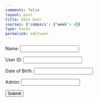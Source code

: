 ```yaml
---
comments: false
layout: post
title: Edit User
courses: {'compsci': {'week': 4}}
type: hacks
permalink: edituser
---
```


<div class="container">
    <form id="username" action="javascript:login_user()">
        <p><label>
            Name:
            <input class="userInput" type="text" id="name" required>
        </label></p>
        <p><label>
            User ID:
            <input class="userInput" type="text" name="uid" id="uid" required>
        </label></p>
        <p><label>
            Date of Birth:
            <input class="userInput" type="text" id="dob" required>
        </label></p>
         <p><label>
            Admin:
            <input class="userInput" type="text" id="admin" required>
        </label></p>
        <p>
            <button onclick="login_user()">Submit</button>
        </p>
    </form>
</div>


<!-- 
Below JavaScript code is designed to handle user authentication in a web application. It's written to work with a backend server that uses JWT (JSON Web Tokens) for authentication.

The script defines a function when the page loads. This function is triggered when the Login button in the HTML form above is pressed. 
 -->
<script type="module">
    // uri variable and options object are obtained from config.js
    import { uri, options } from '{{site.baseurl}}/assets/js/api/config.js';
    const url = uri + '/api/users/authenticate';
    const body = {
            // name: document.getElementById("name").value,
            uid: "toby",
            password: "123toby",
            // dob: document.getElementById("dob").value
        };
    const authOptions = {
            ...options, // This will copy all properties from options
            method: 'POST', // Override the method property
            cache: 'no-cache', // Set the cache property
            body: JSON.stringify(body)
        };
    fetch(url, authOptions)
    function login_user(){
        // Set Authenticate endpoint
        const url = uri + '/api/users/';

        // Set the body of the request to include login data from the DOM
        const body = {
            uid: document.getElementById("uid").value,
            dob: document.getElementById("dob").value,
            name: document.getElementById("name").value,
            admin: document.getElementById("admin").value
            // favfood: document.getElementById("name").value
        };

        // Change options according to Authentication requirements
        const authOptions = {
            ...options, // This will copy all properties from options
            method: 'PUT', // Override the method property
            cache: 'no-cache', // Set the cache property
            body: JSON.stringify(body)
        };

        // Fetch JWT
        fetch(url, authOptions)
        .then(response => {
            // handle error response from Web API
            if (!response.ok) {
                const errorMsg = 'Login error: ' + response.status;
                console.log(errorMsg);
                return;
            }
            // Success!!!
            // Redirect to the database page
            window.location.href = "{{site.baseurl}}/database";
        })
        // catch fetch errors (ie ACCESS to server blocked)
        .catch(err => {
            console.error(err);
        });
    }

    // Attach login_user to the window object, allowing access to form action
    window.login_user = login_user;
</script>